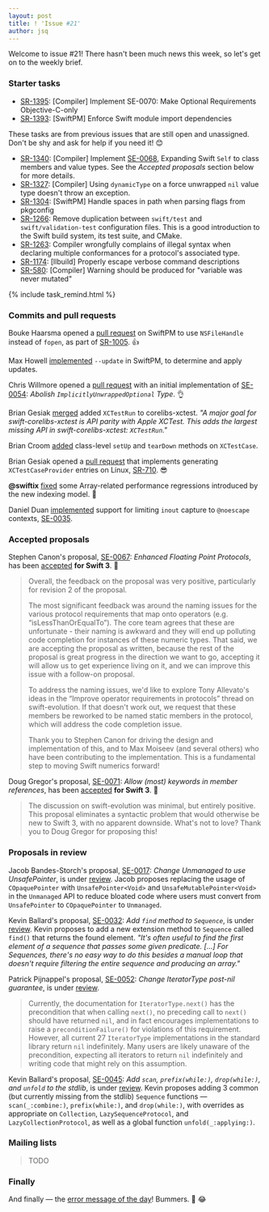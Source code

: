 ```yaml
---
layout: post
title: ! 'Issue #21'
author: jsq
---
```


Welcome to issue #21! There hasn't been much news this week, so let's get on to the weekly brief.

<!--excerpt-->

### Starter tasks

- [SR-1395](https://bugs.swift.org/browse/SR-1395): [Compiler] Implement SE-0070: Make Optional Requirements Objective-C-only
- [SR-1393](https://bugs.swift.org/browse/SR-1393): [SwiftPM] Enforce Swift module import dependencies

These tasks are from previous issues that are still open and unassigned. Don't be shy and ask for help if you need it! 😊

- [SR-1340](https://bugs.swift.org/browse/SR-1340): [Compiler] Implement [SE-0068](https://github.com/apple/swift-evolution/blob/master/proposals/0068-universal-self.md), Expanding Swift `Self` to class members and value types. See the *Accepted proposals* section below for more details.
- [SR-1327](https://bugs.swift.org/browse/SR-1327): [Compiler] Using `dynamicType` on a force unwrapped `nil` value type doesn't throw an exception.
- [SR-1304](https://bugs.swift.org/browse/SR-1304): [SwiftPM] Handle spaces in path when parsing flags from pkgconfig
- [SR-1266](https://bugs.swift.org/browse/SR-1266): Remove duplication between `swift/test` and `swift/validation-test` configuration files. This is a good introduction to the Swift build system, its test suite, and CMake.
- [SR-1263](https://bugs.swift.org/browse/SR-1263): Compiler wrongfully complains of illegal syntax when declaring multiple conformances for a protocol's associated type.
- [SR-1174](https://bugs.swift.org/browse/SR-1174): [llbuild] Properly escape verbose command descriptions
- [SR-580](https://bugs.swift.org/browse/SR-580): [Compiler] Warning should be produced for "variable was never mutated"

{% include task_remind.html %}

### Commits and pull requests

Bouke Haarsma opened a [pull request](https://github.com/apple/swift-package-manager/pull/292) on SwiftPM to use `NSFileHandle` instead of `fopen`, as part of [SR-1005](https://bugs.swift.org/browse/SR-1005). 👍

Max Howell [implemented](https://github.com/apple/swift-package-manager/pull/296) `--update` in SwiftPM, to determine and apply updates.

Chris Willmore opened a [pull request](https://github.com/apple/swift/pull/2322) with an initial implementation of [SE-0054](https://github.com/apple/swift-evolution/blob/master/proposals/0054-abolish-iuo.md): *Abolish `ImplicitlyUnwrappedOptional` Type*. 👌

Brian Gesiak [merged](https://github.com/apple/swift-corelibs-xctest/pull/86) added `XCTestRun` to corelibs-xctest. *"A major goal for swift-corelibs-xctest is API parity with Apple XCTest. This adds the largest missing API in swift-corelibs-xctest: `XCTestRun`."*

Brian Croom [added](https://github.com/apple/swift-corelibs-xctest/pull/102) class-level `setUp` and `tearDown` methods on `XCTestCase`.

Brian Gesiak opened a [pull request](https://github.com/apple/swift/pull/2364) that implements generating `XCTestCaseProvider` entries on Linux, [SR-710](https://bugs.swift.org/browse/SR-710). 😎

**@swiftix** [fixed](https://github.com/apple/swift/pull/2370) some Array-related performance regressions introduced by the new indexing model. 🙌

Daniel Duan [implemented](https://github.com/apple/swift/pull/2354) support for limiting `inout` capture to `@noescape` contexts, [SE-0035](https://github.com/apple/swift-evolution/blob/master/proposals/0035-limit-inout-capture.md).

### Accepted proposals

Stephen Canon's proposal, [SE-0067](https://github.com/apple/swift-evolution/blob/master/proposals/0067-floating-point-protocols.md): *Enhanced Floating Point Protocols*, has been [accepted](https://lists.swift.org/pipermail/swift-evolution-announce/2016-May/000121.html) **for Swift 3**. 👏

> Overall, the feedback on the proposal was very positive, particularly for revision 2 of the proposal.
>
> The most significant feedback was around the naming issues for the various protocol requirements that map onto operators (e.g. “isLessThanOrEqualTo”).  The core team agrees that these are unfortunate - their naming is awkward and they will end up polluting code completion for instances of these numeric types. That said, we are accepting the proposal as written, because the rest of the proposal is great progress in the direction we want to go, accepting it will allow us to get experience living on it, and we can improve this issue with a follow-on proposal.
>
> To address the naming issues, we'd like to explore Tony Allevato's ideas in the “Improve operator requirements in protocols” thread on swift-evolution. If that doesn't work out, we request that these members be reworked to be named static members in the protocol, which will address the code completion issue.
>
> Thank you to Stephen Canon for driving the design and implementation of this, and to Max Moiseev (and several others) who have been contributing to the implementation.  This is a fundamental step to moving Swift numerics forward!

Doug Gregor's proposal, [SE-0071](https://github.com/apple/swift-evolution/blob/master/proposals/0071-member-keywords.md): *Allow (most) keywords in member references*, has been [accepted](https://lists.swift.org/pipermail/swift-evolution-announce/2016-May/000122.html) **for Swift 3**. 🎉

> The discussion on swift-evolution was minimal, but entirely positive. This proposal eliminates a syntactic problem that would otherwise be new to Swift 3, with no apparent downside. What's not to love? Thank you to Doug Gregor for proposing this!

### Proposals in review

Jacob Bandes-Storch's proposal, [SE-0017](https://github.com/apple/swift-evolution/blob/master/proposals/0017-convert-unmanaged-to-use-unsafepointer.md): *Change Unmanaged to use UnsafePointer*, is under [review](https://lists.swift.org/pipermail/swift-evolution-announce/2016-April/000117.html). Jacob proposes replacing the usage of `COpaquePointer` with `UnsafePointer<Void>` and `UnsafeMutablePointer<Void>` in the `Unmanaged` API to reduce bloated code where users must convert from `UnsafePointer` to `COpaquePointer` to `Unmanaged`.

Kevin Ballard's proposal, [SE-0032](https://github.com/apple/swift-evolution/blob/master/proposals/0032-sequencetype-find.md): *Add `find` method to `Sequence`*, is under [review](https://lists.swift.org/pipermail/swift-evolution-announce/2016-April/000118.html). Kevin proposes to add a new extension method to `Sequence` called `find()` that returns the found element. *"It's often useful to find the first element of a sequence that passes some given predicate. [...] For Sequences, there's no easy way to do this besides a manual loop that doesn't require filtering the entire sequence and producing an array."*

Patrick Pijnappel's proposal, [SE-0052](https://github.com/apple/swift-evolution/blob/master/proposals/0052-iterator-post-nil-guarantee.md): *Change IteratorType post-nil guarantee*, is under [review](https://lists.swift.org/pipermail/swift-evolution-announce/2016-April/000120.html).

> Currently, the documentation for `IteratorType.next()` has the precondition that when calling `next()`, no preceding call to `next()` should have returned `nil`, and in fact encourages implementations to raise a `preconditionFailure()` for violations of this requirement. However, all current 27 `IteratorType` implementations in the standard library return `nil` indefinitely. Many users are likely unaware of the precondition, expecting all iterators to return `nil` indefinitely and writing code that might rely on this assumption.

Kevin Ballard's proposal, [SE-0045](https://github.com/apple/swift-evolution/blob/master/proposals/0045-scan-takewhile-dropwhile.md): *Add `scan`, `prefix(while:)`, `drop(while:)`, and `unfold` to the stdlib*, is under [review](https://lists.swift.org/pipermail/swift-evolution-announce/2016-April/000119.html). Kevin proposes adding 3 common (but currently missing from the stdlib) `Sequence` functions &mdash; `scan(_:combine:)`, `prefix(while:)`, and `drop(while:)`, with overrides as appropriate on `Collection`, `LazySequenceProtocol`, and `LazyCollectionProtocol`, as well as a global function `unfold(_:applying:)`.

### Mailing lists

> TODO

### Finally

And finally &mdash; the [error message of the day](https://twitter.com/FlexMonkey/status/727036117082583040)! Bummers. 🤔 😂
